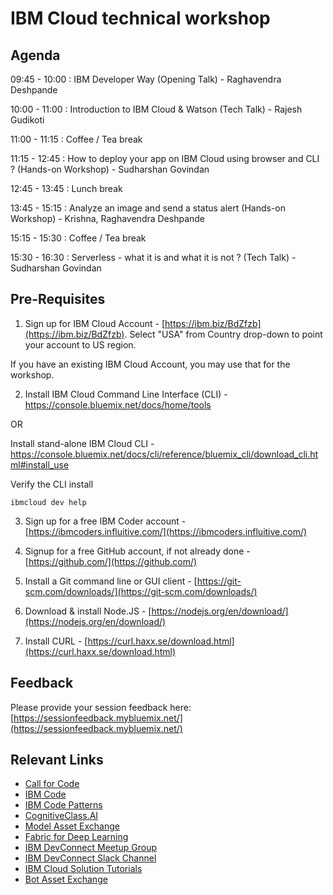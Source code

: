 # IBM Cloud technical workshop

## Agenda

09:45 - 10:00 : IBM Developer Way (Opening Talk) - Raghavendra Deshpande

10:00 - 11:00 : Introduction to IBM Cloud & Watson (Tech Talk) - Rajesh Gudikoti

11:00 - 11:15 : Coffee / Tea break

11:15 - 12:45 : How to deploy your app on IBM Cloud using browser and CLI ? (Hands-on Workshop) - Sudharshan Govindan

12:45 - 13:45 : Lunch break

13:45 - 15:15 : Analyze an image and send a status alert (Hands-on Workshop) - Krishna, Raghavendra Deshpande

15:15 - 15:30 : Coffee / Tea break

15:30 - 16:30 : Serverless - what it is and what it is not ? (Tech Talk) - Sudharshan Govindan


## Pre-Requisites

1. Sign up for IBM Cloud Account - [https://ibm.biz/BdZfzb](https://ibm.biz/BdZfzb). Select "USA" from Country drop-down to point your account to US region.

If you have an existing IBM Cloud Account, you may use that for the workshop.

2. Install IBM Cloud Command Line Interface (CLI) - https://console.bluemix.net/docs/home/tools

OR

Install stand-alone IBM Cloud CLI - https://console.bluemix.net/docs/cli/reference/bluemix_cli/download_cli.html#install_use

Verify the CLI install

`ibmcloud dev help`

3. Sign up for a free IBM Coder account - [https://ibmcoders.influitive.com/](https://ibmcoders.influitive.com/)

4. Signup for a free GitHub account, if not already done  - [https://github.com/](https://github.com/)

5. Install a Git command line or GUI client - [https://git-scm.com/downloads/](https://git-scm.com/downloads/)

6. Download & install Node.JS - [https://nodejs.org/en/download/](https://nodejs.org/en/download/)

7. Install CURL - [https://curl.haxx.se/download.html](https://curl.haxx.se/download.html)


## Feedback

Please provide your session feedback here:[https://sessionfeedback.mybluemix.net/](https://sessionfeedback.mybluemix.net/)

## Relevant Links

* [Call for Code](https://developer.ibm.com/code/2018/05/24/global-importance-answering-call-code/)
* [IBM Code](https://developer.ibm.com/code/)
* [IBM Code Patterns](https://developer.ibm.com/code/patterns/?cm_sp=Developer-_-Top-Nav-_-Journeys)
* [CognitiveClass.AI](https://cognitiveclass.ai/)
* [Model Asset Exchange](https://developer.ibm.com/code/exchanges/models/)
* [Fabric for Deep Learning](https://github.com/IBM/FfDL)
* [IBM DevConnect Meetup Group](https://www.meetup.com/IBMDevConnect-Bangalore/)
* [IBM DevConnect Slack Channel](https://slackrequest.mybluemix.net)
* [IBM Cloud Solution Tutorials](http://ibm.biz/solution-tutorials)
* [Bot Asset Exchange](https://developer.ibm.com/code/exchanges/bots/)
